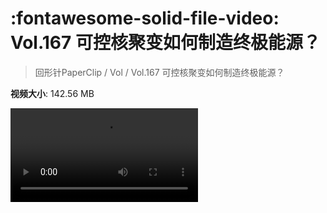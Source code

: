 # :fontawesome-solid-file-video: Vol.167 可控核聚变如何制造终极能源？

> 回形针PaperClip / Vol / Vol.167 可控核聚变如何制造终极能源？

**视频大小**: 142.56 MB

<div class="video"><video src="https://file.hsyhx.top/archive/回形针PaperClip/Vol/Vol.167 可控核聚变如何制造终极能源？.mp4" controls preload>🤔 您的浏览器不支持 video 标签</video></div>